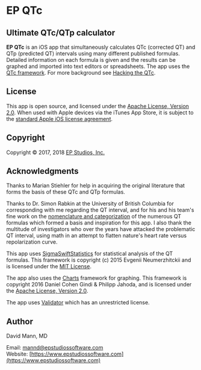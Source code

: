 EP QTc
======

<!-- [![Build Status](https://travis-ci.org/mannd/EP-QTc.svg?branch=master)](https://travis-ci.org/mannd/EP-QTc) -->

## Ultimate QTc/QTp calculator
**EP QTc** is an iOS app that simultaneously calculates QTc (corrected QT) and QTp (predicted QT) intervals using many different published formulas.  Detailed information on each formula is given and the results can be graphed and imported into text editors or spreadsheets.  The app uses the [QTc framework](https://github.com/mannd/QTc).  For more background see [Hacking the QTc](https://www.epstudiossoftware.com/hacking-the-qtc/).

## License
This app is open source, and licensed under the 
[Apache License, Version 2.0](http://www.apache.org/licenses/LICENSE-2.0.html).  When used with Apple devices via the iTunes App Store, it is subject to the [standard Apple iOS license agreement](http://images.apple.com/legal/sla/docs/AppleStoreApp.pdf).

## Copyright
Copyright © 2017, 2018 [EP Studios, Inc.](http://www.epstudiossoftware.com)

## Acknowledgments
Thanks to Marian Stiehler for help in acquiring the original literature that forms the basis of these QTc and QTp formulas.

Thanks to Dr. Simon Rabkin at the University of British Columbia for corresponding with me regarding the QT interval, and for his and his team's fine work on the [nomenclature and categorization](https://www.ncbi.nlm.nih.gov/pmc/articles/PMC4478566/) of the numerous QT formulas which formed a basis and inspiration for this app.  I also thank the multitude of investigators who over the years have attacked the problematic QT interval, using math in an attempt to flatten nature's heart rate versus repolarization curve.

This app uses [SigmaSwiftStatistics](https://github.com/evgenyneu/SigmaSwiftStatistics) for statistical analysis of the QT formulas.  This framework is copyright (c) 2015 Evgenii Neumerzhitckii and is licensed under the [MIT License](https://github.com/evgenyneu/SigmaSwiftStatistics/blob/master/LICENSE).

The app also uses the [Charts](https://github.com/danielgindi/Charts) framework for graphing.  This framework is copyright 2016 Daniel Cohen Gindi & Philipp Jahoda, and is licensed under the [Apache License, Version 2.0](http://www.apache.org/licenses/LICENSE-2.0.html). 

The app uses [Validator]([https://github.com/adamwaite/Validator) which has an unrestricted license.

## Author
David Mann, MD

Email: [mannd@epstudiossoftware.com](mailto:mannd@epstudiossoftware.com)  
Website: [https://www.epstudiossoftware.com](https://www.epstudiossoftware.com)   

